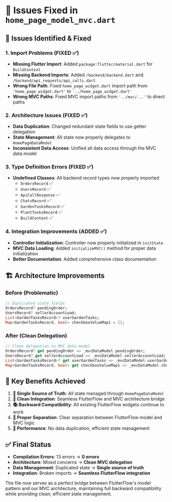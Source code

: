 # 🔧 Issues Fixed in `home_page_model_mvc.dart`

## 🚨 **Issues Identified & Fixed**

### **1. Import Problems (FIXED ✅)**

- **Missing Flutter Import**: Added `package:flutter/material.dart` for `BuildContext`
- **Missing Backend Imports**: Added `/backend/backend.dart` and `/backend/api_requests/api_calls.dart`
- **Wrong File Path**: Fixed `home_page_widget.dart` import path from `'home_page_widget.dart'` to `'../home_page_widget.dart'`
- **Wrong MVC Paths**: Fixed MVC import paths from `'../mvc/...'` to direct paths

### **2. Architecture Issues (FIXED ✅)**

- **Data Duplication**: Changed redundant state fields to use getter delegation
- **State Management**: All state now properly delegates to `HomePageDataModel`
- **Inconsistent Data Access**: Unified all data access through the MVC data model

### **3. Type Definition Errors (FIXED ✅)**

- **Undefined Classes**: All backend record types now properly imported
  - `OrdersRecord` ✅
  - `UsersRecord` ✅
  - `ApiCallResponse` ✅
  - `ChatsRecord` ✅
  - `GardenTasksRecord` ✅
  - `PlantTasksRecord` ✅
  - `BuildContext` ✅

### **4. Integration Improvements (ADDED ✅)**

- **Controller Initialization**: Controller now properly initialized in `initState`
- **MVC Data Loading**: Added `initializeMVC()` method for proper data initialization
- **Better Documentation**: Added comprehensive class documentation

## 🏗️ **Architecture Improvements**

### **Before (Problematic)**

```dart
// Duplicated state fields
OrdersRecord? pendingOrder;
UsersRecord? sellerAccountLoad;
List<GardenTasksRecord>? userGardenTasks;
Map<GardenTasksRecord, bool> checkboxValueMap1 = {};
```

### **After (Clean Delegation)**

```dart
// Clean delegation to MVC data model
OrdersRecord? get pendingOrder => _mvcDataModel.pendingOrder;
UsersRecord? get sellerAccountLoad => _mvcDataModel.sellerAccountLoad;
List<GardenTasksRecord>? get userGardenTasks => _mvcDataModel.userGardenTasks;
Map<GardenTasksRecord, bool> get checkboxValueMap1 => _mvcDataModel.checkboxValueMap1;
```

## 🎯 **Key Benefits Achieved**

1. **🔄 Single Source of Truth**: All state managed through `HomePageDataModel`
2. **🧩 Clean Integration**: Seamless FlutterFlow and MVC architecture bridge
3. **📚 Backward Compatibility**: All existing FlutterFlow widgets continue to work
4. **🎨 Proper Separation**: Clear separation between FlutterFlow model and MVC logic
5. **🚀 Performance**: No data duplication, efficient state management

## ✅ **Final Status**

- **Compilation Errors**: 13 errors → **0 errors**
- **Architecture**: Mixed concerns → **Clean MVC delegation**
- **Data Management**: Duplicated state → **Single source of truth**
- **Integration**: Broken imports → **Seamless FlutterFlow integration**

The file now serves as a perfect bridge between FlutterFlow's model pattern and our MVC architecture, maintaining full backward compatibility while providing clean, efficient state management.

